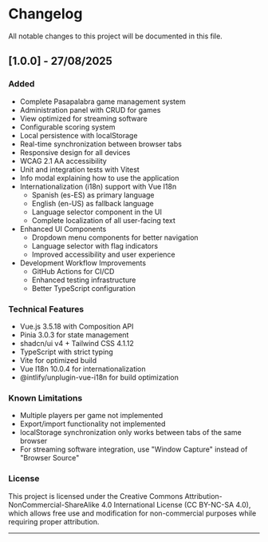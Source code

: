 # Changelog

All notable changes to this project will be documented in this file.

## [1.0.0] - 27/08/2025

### Added

- Complete Pasapalabra game management system
- Administration panel with CRUD for games
- View optimized for streaming software
- Configurable scoring system
- Local persistence with localStorage
- Real-time synchronization between browser tabs
- Responsive design for all devices
- WCAG 2.1 AA accessibility
- Unit and integration tests with Vitest
- Info modal explaining how to use the application
- Internationalization (i18n) support with Vue I18n
  - Spanish (es-ES) as primary language
  - English (en-US) as fallback language
  - Language selector component in the UI
  - Complete localization of all user-facing text
- Enhanced UI Components
  - Dropdown menu components for better navigation
  - Language selector with flag indicators
  - Improved accessibility and user experience
- Development Workflow Improvements
  - GitHub Actions for CI/CD
  - Enhanced testing infrastructure
  - Better TypeScript configuration

### Technical Features

- Vue.js 3.5.18 with Composition API
- Pinia 3.0.3 for state management
- shadcn/ui v4 + Tailwind CSS 4.1.12
- TypeScript with strict typing
- Vite for optimized build
- Vue I18n 10.0.4 for internationalization
- @intlify/unplugin-vue-i18n for build optimization

### Known Limitations

- Multiple players per game not implemented
- Export/import functionality not implemented
- localStorage synchronization only works between tabs of the same browser
- For streaming software integration, use "Window Capture" instead of "Browser Source"

### License

This project is licensed under the Creative Commons Attribution-NonCommercial-ShareAlike 4.0 International License (CC BY-NC-SA 4.0), which allows free use and modification for non-commercial purposes while requiring proper attribution.

---
